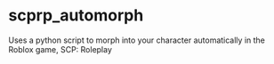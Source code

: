 # scprp_automorph
Uses a python script to morph into your character automatically in the Roblox game, SCP: Roleplay
